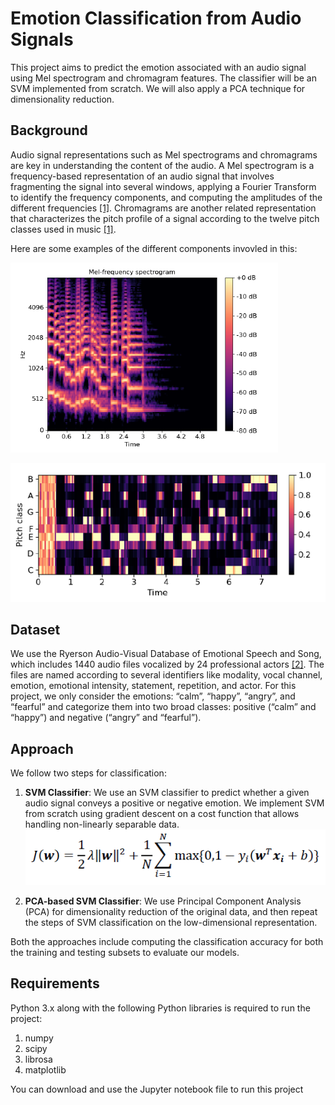 # Emotion Classification from Audio Signals

This project aims to predict the emotion associated with an audio signal using Mel spectrogram and chromagram features. The classifier will be an SVM implemented from scratch. We will also apply a PCA technique for dimensionality reduction.

## Background

Audio signal representations such as Mel spectrograms and chromagrams are key in understanding the content of the audio. A Mel spectrogram is a frequency-based representation of an audio signal that involves fragmenting the signal into several windows, applying a Fourier Transform to identify the frequency components, and computing the amplitudes of the different frequencies [[1]](https://librosa.org/doc/main/generated/librosa.feature.melspectrogram.html). Chromagrams are another related representation that characterizes the pitch profile of a signal according to the twelve pitch classes used in music [[1]](https://librosa.org/doc/main/generated/librosa.feature.melspectrogram.html).

Here are some examples of the different components invovled in this:

![My Image](Screenshot_1.png)

![My Image](Screenshot_2.png)


## Dataset

We use the Ryerson Audio-Visual Database of Emotional Speech and Song, which includes 1440 audio files vocalized by 24 professional actors [[2]](https://zenodo.org/record/1188976#.Y3qkx3bMLIU). The files are named according to several identifiers like modality, vocal channel, emotion, emotional intensity, statement, repetition, and actor. For this project, we only consider the emotions: “calm”, “happy”, “angry”, and “fearful” and categorize them into two broad classes: positive (“calm” and “happy”) and negative (“angry” and “fearful”).

## Approach

We follow two steps for classification:

1. **SVM Classifier**: We use an SVM classifier to predict whether a given audio signal conveys a positive or negative emotion. We implement SVM from scratch using gradient descent on a cost function that allows handling non-linearly separable data.
![My Image](Screenshot_3.png)

2. **PCA-based SVM Classifier**: We use Principal Component Analysis (PCA) for dimensionality reduction of the original data, and then repeat the steps of SVM classification on the low-dimensional representation.

Both the approaches include computing the classification accuracy for both the training and testing subsets to evaluate our models.

## Requirements

Python 3.x along with the following Python libraries is required to run the project:
1. numpy
2. scipy
3. librosa
4. matplotlib

You can download and use the Jupyter notebook file to run this project
